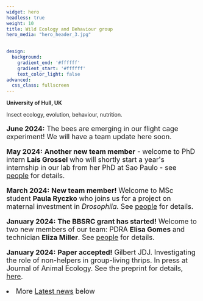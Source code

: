 ```yaml
---
widget: hero
headless: true
weight: 10
title: Wild Ecology and Behaviour group
hero_media: "hero_header_3.jpg"

    
design:
  background:
    gradient_end: '#ffffff'
    gradient_start: '#ffffff'
    text_color_light: false
advanced:
  css_class: fullscreen
---
```

<style>
            .my_text
            {
                font-size:      18px;
            }
            em {
                color: #ff0000;
            }
</style>
        
**University of Hull, UK**

<div>Insect ecology, evolution, behaviour, nutrition.
</div>
<p>
<p>
<div class='my_text'>
<p><b>June 2024:</b> The bees are emerging in our flight cage experiment! We will have a team update here soon.

<p><b>May 2024:</b> <b>Another new team member</b> - welcome to PhD intern <b>Lais Grossel</b> who will shortly start a year's internship in our lab from her PhD at Sao Paulo - see <a href='https://wildecolhull.netlify.app/#people'> people</a> for details.

<p><b>March 2024:</b> <b>New team member!</b> Welcome to MSc student <b>Paula Ryczko</b> who joins us for a project on maternal investment in <i>Drosophila</i>. See <a href='https://wildecolhull.netlify.app/#people'> people</a> for details.

<p><b>January 2024:</b> <b>The BBSRC grant has started!</b> Welcome to two new members of our team: PDRA <b>Elisa Gomes</b> and technician <b>Eliza Miller</b>. See <a href='https://wildecolhull.netlify.app/#people'> people</a> for details.

<p><b>January 2024:</b> <b>Paper accepted!</b> Gilbert JDJ. Investigating the role of non-helpers in group-living thrips. In press at Journal of Animal Ecology. See the preprint for details, <a href='https://www.biorxiv.org/content/10.1101/2023.09.08.556834v1'>here</a>.


<li>More <a href='#posts'>Latest news</a> below</div>
